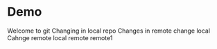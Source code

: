 # Demo
Welcome to git
Changing in local repo
Changes in remote
change local
Cahnge remote
local
remote
remote1
